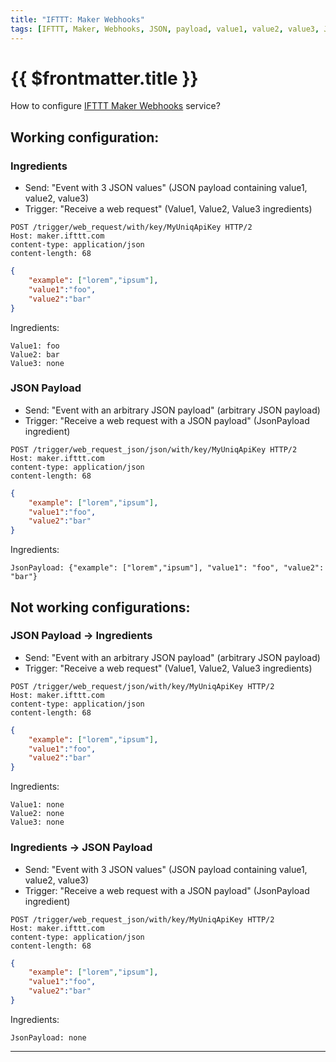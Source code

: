 ```yaml
---
title: "IFTTT: Maker Webhooks"
tags: [IFTTT, Maker, Webhooks, JSON, payload, value1, value2, value3, JsonPayload]
---
```

# {{ $frontmatter.title }}

How to configure [IFTTT Maker Webhooks](https://ifttt.com/maker_webhooks) service?

## Working configuration:

### Ingredients

+ Send: "Event with 3 JSON values" (JSON payload containing value1, value2, value3)
+ Trigger: "Receive a web request" (Value1, Value2, Value3 ingredients)

```http
POST /trigger/web_request/with/key/MyUniqApiKey HTTP/2
Host: maker.ifttt.com
content-type: application/json
content-length: 68
```
```json
{
	"example": ["lorem","ipsum"],
	"value1":"foo",
	"value2":"bar"
}
```

Ingredients:
```text
Value1: foo
Value2: bar
Value3: none
```

### JSON Payload

+ Send: "Event with an arbitrary JSON payload" (arbitrary JSON payload)
+ Trigger: "Receive a web request with a JSON payload" (JsonPayload ingredient)

```http
POST /trigger/web_request_json/json/with/key/MyUniqApiKey HTTP/2
Host: maker.ifttt.com
content-type: application/json
content-length: 68
```
```json
{
	"example": ["lorem","ipsum"],
	"value1":"foo",
	"value2":"bar"
}
```

Ingredients:
```text
JsonPayload: {"example": ["lorem","ipsum"], "value1": "foo", "value2": "bar"}
```

## Not working configurations:

### JSON Payload &rarr; Ingredients

+ Send: "Event with an arbitrary JSON payload" (arbitrary JSON payload)
+ Trigger: "Receive a web request" (Value1, Value2, Value3 ingredients)

```http
POST /trigger/web_request/json/with/key/MyUniqApiKey HTTP/2
Host: maker.ifttt.com
content-type: application/json
content-length: 68
```
```json
{
	"example": ["lorem","ipsum"],
	"value1":"foo",
	"value2":"bar"
}
```

Ingredients:
```text
Value1: none
Value2: none
Value3: none
```

### Ingredients &rarr; JSON Payload

+ Send: "Event with 3 JSON values" (JSON payload containing value1, value2, value3)
+ Trigger: "Receive a web request with a JSON payload" (JsonPayload ingredient)

```http
POST /trigger/web_request_json/with/key/MyUniqApiKey HTTP/2
Host: maker.ifttt.com
content-type: application/json
content-length: 68
```
```json
{
	"example": ["lorem","ipsum"],
	"value1":"foo",
	"value2":"bar"
}
```

Ingredients:
```text
JsonPayload: none
```

-----

